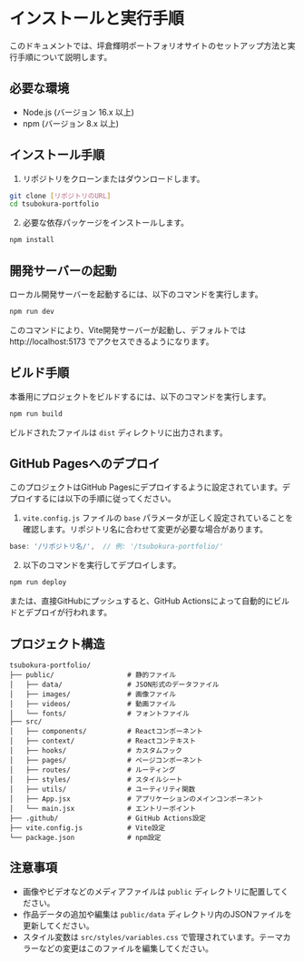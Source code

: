# インストールと実行手順

このドキュメントでは、坪倉輝明ポートフォリオサイトのセットアップ方法と実行手順について説明します。

## 必要な環境

- Node.js (バージョン 16.x 以上)
- npm (バージョン 8.x 以上)

## インストール手順

1. リポジトリをクローンまたはダウンロードします。

```bash
git clone [リポジトリのURL]
cd tsubokura-portfolio
```

2. 必要な依存パッケージをインストールします。

```bash
npm install
```

## 開発サーバーの起動

ローカル開発サーバーを起動するには、以下のコマンドを実行します。

```bash
npm run dev
```

このコマンドにより、Vite開発サーバーが起動し、デフォルトでは http://localhost:5173 でアクセスできるようになります。

## ビルド手順

本番用にプロジェクトをビルドするには、以下のコマンドを実行します。

```bash
npm run build
```

ビルドされたファイルは `dist` ディレクトリに出力されます。

## GitHub Pagesへのデプロイ

このプロジェクトはGitHub Pagesにデプロイするように設定されています。デプロイするには以下の手順に従ってください。

1. `vite.config.js` ファイルの `base` パラメータが正しく設定されていることを確認します。リポジトリ名に合わせて変更が必要な場合があります。

```javascript
base: '/リポジトリ名/',  // 例: '/tsubokura-portfolio/'
```

2. 以下のコマンドを実行してデプロイします。

```bash
npm run deploy
```

または、直接GitHubにプッシュすると、GitHub Actionsによって自動的にビルドとデプロイが行われます。

## プロジェクト構造

```
tsubokura-portfolio/
├── public/                  # 静的ファイル
│   ├── data/                # JSON形式のデータファイル
│   ├── images/              # 画像ファイル
│   ├── videos/              # 動画ファイル
│   └── fonts/               # フォントファイル
├── src/
│   ├── components/          # Reactコンポーネント
│   ├── context/             # Reactコンテキスト
│   ├── hooks/               # カスタムフック
│   ├── pages/               # ページコンポーネント
│   ├── routes/              # ルーティング
│   ├── styles/              # スタイルシート
│   ├── utils/               # ユーティリティ関数
│   ├── App.jsx              # アプリケーションのメインコンポーネント
│   └── main.jsx             # エントリーポイント
├── .github/                 # GitHub Actions設定
├── vite.config.js           # Vite設定
└── package.json             # npm設定
```

## 注意事項

- 画像やビデオなどのメディアファイルは `public` ディレクトリに配置してください。
- 作品データの追加や編集は `public/data` ディレクトリ内のJSONファイルを更新してください。
- スタイル変数は `src/styles/variables.css` で管理されています。テーマカラーなどの変更はこのファイルを編集してください。
